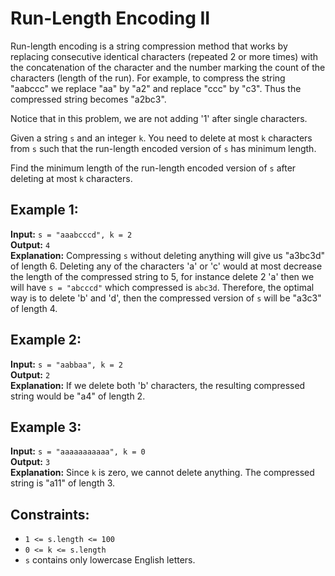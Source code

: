 # Run-Length Encoding II

Run-length encoding is a string compression method that works by replacing consecutive identical characters (repeated 2 or more times) with the concatenation of the character and the number marking the count of the characters (length of the run). For example, to compress the string "aabccc" we replace "aa" by "a2" and replace "ccc" by "c3". Thus the compressed string becomes "a2bc3".

Notice that in this problem, we are not adding '1' after single characters.

Given a string `s` and an integer `k`. You need to delete at most `k` characters from `s` such that the run-length encoded version of `s` has minimum length.

Find the minimum length of the run-length encoded version of `s` after deleting at most `k` characters.

## Example 1:

**Input:** `s = "aaabcccd", k = 2`  
**Output:** `4`  
**Explanation:** Compressing `s` without deleting anything will give us "a3bc3d" of length 6. Deleting any of the characters 'a' or 'c' would at most decrease the length of the compressed string to 5, for instance delete 2 'a' then we will have `s = "abcccd"` which compressed is `abc3d`. Therefore, the optimal way is to delete 'b' and 'd', then the compressed version of `s` will be "a3c3" of length 4.

## Example 2:

**Input:** `s = "aabbaa", k = 2`  
**Output:** `2`  
**Explanation:** If we delete both 'b' characters, the resulting compressed string would be "a4" of length 2.

## Example 3:

**Input:** `s = "aaaaaaaaaaa", k = 0`  
**Output:** `3`  
**Explanation:** Since `k` is zero, we cannot delete anything. The compressed string is "a11" of length 3.

## Constraints:

- `1 <= s.length <= 100`
- `0 <= k <= s.length`
- `s` contains only lowercase English letters.
